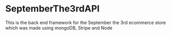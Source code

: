 # SeptemberThe3rdAPI
This is the back end framework for the September the 3rd ecommerce store which was made using mongoDB, Stripe and Node

